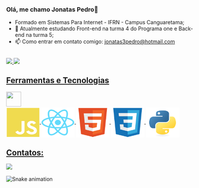 ### Olá, me chamo Jonatas Pedro👋

- Formado em Sistemas Para Internet - IFRN - Campus Canguaretama;
- 🌱 Atualmente estudando Front-end na turma 4 do Programa one e Back-end na turma 5;
- 📫 Como entrar em contato comigo: jonatas3pedro@hotmail.com

##

<div>
<a href="https://github.com/jonataspedro01">
<img height="180em" src="https://github-readme-stats.vercel.app/api/top-langs/?username=jonataspedro01&layout=compact&langs_count=7&theme=dracula"/>
<img height="180em" src="https://github-readme-stats.vercel.app/api?username=jonataspedro01&show_icons=true&theme=dracula&include_all_commits=true&count_private=true"/>
</div>

## Ferramentas e Tecnologias

<img src="https://cdn.jsdelivr.net/gh/devicons/devicon/icons/git/git-original.svg" width="40" height="40"/>

<div style="display: inline_block">
  <img align="center" alt="JP-Js" height="80" width="90" src="https://raw.githubusercontent.com/devicons/devicon/master/icons/javascript/javascript-plain.svg">
  <img align="center" alt="JP-React" height="80" width="90" src="https://raw.githubusercontent.com/devicons/devicon/master/icons/react/react-original.svg">
  <img align="center" alt="JP-HTML" height="80" width="90" src="https://raw.githubusercontent.com/devicons/devicon/master/icons/html5/html5-original.svg">
  <img align="center" alt="JP-CSS" height="80" width="90" src="https://raw.githubusercontent.com/devicons/devicon/master/icons/css3/css3-original.svg">
  <img align="center" alt="JP-Python" height="80" width="90" src="https://raw.githubusercontent.com/devicons/devicon/master/icons/python/python-original.svg">
</div>


## Contatos:


<div>
  <a href="linkedin.com/in/jonataspedrodev" target="_blank"><img src="https://img.shields.io/badge/-LinkedIn-%230077B5?style=for-the-badge&logo=linkedin&logoColor=white" target="_blank"></a>   
</div>
  
  ![Snake animation](https://github.com/jonataspedro01/jonataspedro01/blob/output/github-contribution-grid-snake.svg)
